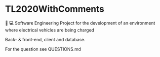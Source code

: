 # TL2020WithComments
:electric_plug: :computer:  Software Engineering Project for the development of an environment where electrical vehicles are being charged

Back- & front-end, client and database.  

For the question see QUESTIONS.md
